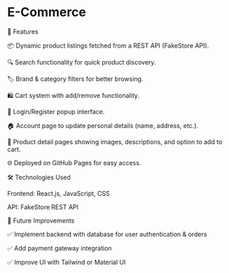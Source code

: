 # E-Commerce
🚀 Features

📦 Dynamic product listings fetched from a REST API (FakeStore API).

🔍 Search functionality for quick product discovery.

🏷️ Brand & category filters for better browsing.

🛍️ Cart system with add/remove functionality.

👤 Login/Register popup interface.

🏠 Account page to update personal details (name, address, etc.).

📄 Product detail pages showing images, descriptions, and option to add to cart.

🌐 Deployed on GitHub Pages for easy access.


🛠️ Technologies Used

Frontend: React.js, JavaScript, CSS

API: FakeStore REST API


📌 Future Improvements

✅ Implement backend with database for user authentication & orders

✅ Add payment gateway integration

✅ Improve UI with Tailwind or Material UI
